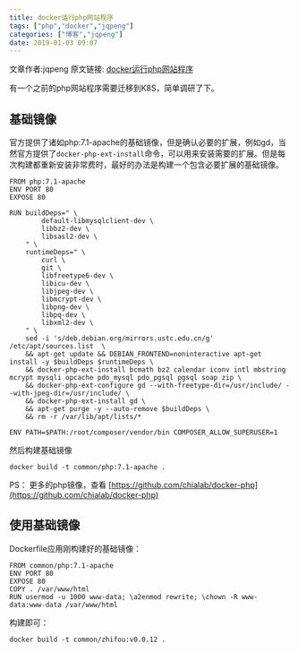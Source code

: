 ```yaml
---
title: docker运行php网站程序
tags: ["php","docker","jqpeng"]
categories: ["博客","jqpeng"]
date: 2019-01-03 09:07
---
```

文章作者:jqpeng
原文链接: [docker运行php网站程序](https://www.cnblogs.com/xiaoqi/p/docker-php.html)

有一个之前的php网站程序需要迁移到K8S，简单调研了下。

## 基础镜像

官方提供了诸如php:7.1-apache的基础镜像，但是确认必要的扩展，例如gd，当然官方提供了`docker-php-ext-install`命令，可以用来安装需要的扩展。但是每次构建都重新安装非常费时，最好的办法是构建一个包含必要扩展的基础镜像。


    FROM php:7.1-apache
    ENV PORT 80
    EXPOSE 80
    
    RUN buildDeps=" \
            default-libmysqlclient-dev \
            libbz2-dev \
            libsasl2-dev \
        " \
        runtimeDeps=" \
            curl \
            git \
            libfreetype6-dev \
            libicu-dev \
            libjpeg-dev \
            libmcrypt-dev \
            libpng-dev \
            libpq-dev \
            libxml2-dev \
        " \
        sed -i 's/deb.debian.org/mirrors.ustc.edu.cn/g' /etc/apt/sources.list  \
        && apt-get update && DEBIAN_FRONTEND=noninteractive apt-get install -y $buildDeps $runtimeDeps \
        && docker-php-ext-install bcmath bz2 calendar iconv intl mbstring mcrypt mysqli opcache pdo_mysql pdo_pgsql pgsql soap zip \
        && docker-php-ext-configure gd --with-freetype-dir=/usr/include/ --with-jpeg-dir=/usr/include/ \
        && docker-php-ext-install gd \
        && apt-get purge -y --auto-remove $buildDeps \
        && rm -r /var/lib/apt/lists/* 
    
    ENV PATH=$PATH:/root/composer/vendor/bin COMPOSER_ALLOW_SUPERUSER=1
    


然后构建基础镜像


    docker build -t common/php:7.1-apache .


PS： 更多的php镜像，查看 [https://github.com/chialab/docker-php](https://github.com/chialab/docker-php)

## 使用基础镜像

Dockerfile应用刚构建好的基础镜像：


    FROM common/php:7.1-apache
    ENV PORT 80
    EXPOSE 80
    COPY . /var/www/html
    RUN usermod -u 1000 www-data; \a2enmod rewrite; \chown -R www-data:www-data /var/www/html


构建即可：


    docker build -t common/zhifou:v0.0.12 .


